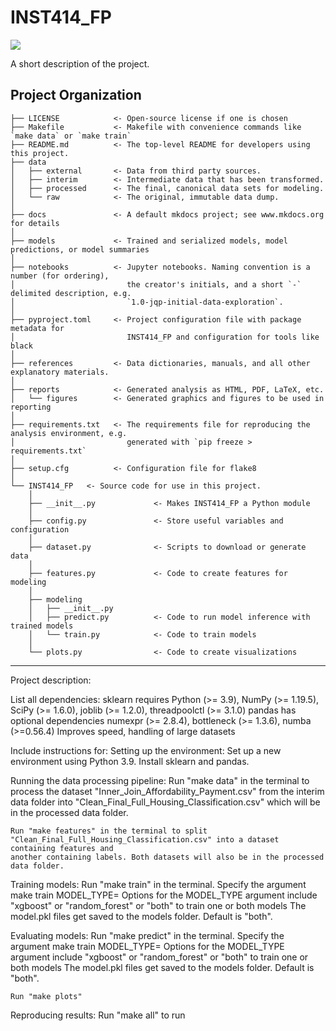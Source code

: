 # INST414_FP

<a target="_blank" href="https://cookiecutter-data-science.drivendata.org/">
    <img src="https://img.shields.io/badge/CCDS-Project%20template-328F97?logo=cookiecutter" />
</a>

A short description of the project.

## Project Organization

```
├── LICENSE            <- Open-source license if one is chosen
├── Makefile           <- Makefile with convenience commands like `make data` or `make train`
├── README.md          <- The top-level README for developers using this project.
├── data
│   ├── external       <- Data from third party sources.
│   ├── interim        <- Intermediate data that has been transformed.
│   ├── processed      <- The final, canonical data sets for modeling.
│   └── raw            <- The original, immutable data dump.
│
├── docs               <- A default mkdocs project; see www.mkdocs.org for details
│
├── models             <- Trained and serialized models, model predictions, or model summaries
│
├── notebooks          <- Jupyter notebooks. Naming convention is a number (for ordering),
│                         the creator's initials, and a short `-` delimited description, e.g.
│                         `1.0-jqp-initial-data-exploration`.
│
├── pyproject.toml     <- Project configuration file with package metadata for 
│                         INST414_FP and configuration for tools like black
│
├── references         <- Data dictionaries, manuals, and all other explanatory materials.
│
├── reports            <- Generated analysis as HTML, PDF, LaTeX, etc.
│   └── figures        <- Generated graphics and figures to be used in reporting
│
├── requirements.txt   <- The requirements file for reproducing the analysis environment, e.g.
│                         generated with `pip freeze > requirements.txt`
│
├── setup.cfg          <- Configuration file for flake8
│
└── INST414_FP   <- Source code for use in this project.
    │
    ├── __init__.py             <- Makes INST414_FP a Python module
    │
    ├── config.py               <- Store useful variables and configuration
    │
    ├── dataset.py              <- Scripts to download or generate data
    │
    ├── features.py             <- Code to create features for modeling
    │
    ├── modeling                
    │   ├── __init__.py 
    │   ├── predict.py          <- Code to run model inference with trained models          
    │   └── train.py            <- Code to train models
    │
    └── plots.py                <- Code to create visualizations
```

--------

Project description:

List all dependencies:
    sklearn requires Python (>= 3.9), NumPy (>= 1.19.5), SciPy (>= 1.6.0), joblib (>= 1.2.0), threadpoolctl (>= 3.1.0)
    pandas has optional dependencies numexpr (>= 2.8.4), bottleneck (>= 1.3.6), numba (>=0.56.4)
        Improves speed, handling of large datasets


Include instructions for:
Setting up the environment:
    Set up a new environment using Python 3.9. Install sklearn and pandas. 

Running the data processing pipeline:
    Run "make data" in the terminal to process the dataset "Inner_Join_Affordability_Payment.csv" from the interim data folder 
    into "Clean_Final_Full_Housing_Classification.csv" which will be in the processed data folder. 

    Run "make features" in the terminal to split "Clean_Final_Full_Housing_Classification.csv" into a dataset containing features and 
    another containing labels. Both datasets will also be in the processed data folder.

Training models: 
    Run "make train" in the terminal. Specify the argument make train MODEL_TYPE=
    Options for the MODEL_TYPE argument include "xgboost" or "random_forest" or "both" to train one or both models
    The model.pkl files get saved to the models folder. Default is "both".

Evaluating models:
    Run "make predict" in the terminal. Specify the argument make train MODEL_TYPE=
    Options for the MODEL_TYPE argument include "xgboost" or "random_forest" or "both" to train one or both models
    The model.pkl files get saved to the models folder. Default is "both".

    Run "make plots"

Reproducing results:
    Run "make all" to run 